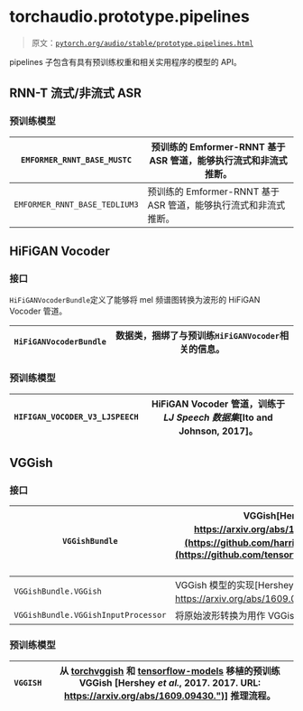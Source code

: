 # torchaudio.prototype.pipelines

> 原文：[`pytorch.org/audio/stable/prototype.pipelines.html`](https://pytorch.org/audio/stable/prototype.pipelines.html)

pipelines 子包含有具有预训练权重和相关实用程序的模型的 API。

## RNN-T 流式/非流式 ASR

### 预训练模型

| `EMFORMER_RNNT_BASE_MUSTC` | 预训练的 Emformer-RNNT 基于 ASR 管道，能够执行流式和非流式推断。 |
| --- | --- |
| `EMFORMER_RNNT_BASE_TEDLIUM3` | 预训练的 Emformer-RNNT 基于 ASR 管道，能够执行流式和非流式推断。 |

## HiFiGAN Vocoder

### 接口

`HiFiGANVocoderBundle`定义了能够将 mel 频谱图转换为波形的 HiFiGAN Vocoder 管道。

| `HiFiGANVocoderBundle` | 数据类，捆绑了与预训练`HiFiGANVocoder`相关的信息。 |
| --- | --- |

### 预训练模型

| `HIFIGAN_VOCODER_V3_LJSPEECH` | HiFiGAN Vocoder 管道，训练于*LJ Speech 数据集*[Ito and Johnson, 2017]。 |
| --- | --- |

## VGGish

### 接口

| `VGGishBundle` | VGGish[Hershey 等人，2017. 2017\. URL: https://arxiv.org/abs/1609.09430.")]推断管道，从[torchvggish](https://github.com/harritaylor/torchvggish)和[tensorflow-models](https://github.com/tensorflow/models/tree/master/research/audioset)移植而来。 |
| --- | --- |
| `VGGishBundle.VGGish` | VGGish 模型的实现[Hershey 等人，2017. 2017\. URL: https://arxiv.org/abs/1609.09430.")]。 |
| `VGGishBundle.VGGishInputProcessor` | 将原始波形转换为用作 VGGish 输入的示例批次。 |

### 预训练模型

| `VGGISH` | 从 [torchvggish](https://github.com/harritaylor/torchvggish) 和 [tensorflow-models](https://github.com/tensorflow/models/tree/master/research/audioset) 移植的预训练 VGGish [Hershey *et al.*, 2017. 2017\. URL: https://arxiv.org/abs/1609.09430.")] 推理流程。 |
| --- | --- |

